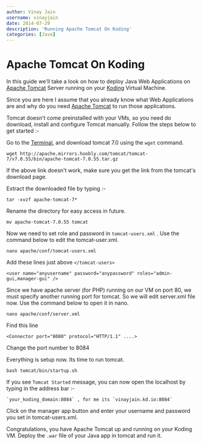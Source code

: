 ```yaml
---
author: Vinay Jain
username: vinayjain
date: 2014-07-29
description: 'Running Apache Tomcat On Koding'
categories: [Java]
---
```


# Apache Tomcat On Koding

In this guide we'll take a look on how to deploy Java Web Applications on [Apache Tomcat](http://tomcat.apache.org/) Server running on your [Koding](https://koding.com) Virtual Machine.

Since you are here I assume that you already know what Web Applications are and why do you need [Apache Tomcat](http://tomcat.apache.org/) to run those applications.

Tomcat doesn't come preinstalled with your VMs, so you need do download, install and configure Tomcat manually. Follow the steps below to get started :-

Go to the [Terminal](https://koding.com/Terminal), and download tomcat 7.0 using the `wget` command.
    
    
    wget http://apache.mirrors.hoobly.com/tomcat/tomcat-7/v7.0.55/bin/apache-tomcat-7.0.55.tar.gz  
    
   
If the above link doesn't work, make sure you get the link from the tomcat's download page. 

Extract the downloaded file by typing :-
    
    
    tar -xvzf apache-tomcat-7*
    

Rename the directory for easy access in future.
    
    
    mv apache-tomcat-7.0.55 tomcat
    

Now we need to set role and password in `tomcat-users.xml` . Use the command below to edit the tomcat-user.xml.
    
    
    nano apache/conf/tomcat-users.xml
    
    
Add these lines just above `</tomcat-users>`
	
	
	<user name="anyusername" password="anypassword" roles="admin-gui,manager-gui" />
		
	
Since we have apache server (for PHP) running on our VM on port 80, we must specify another running port for tomcat. So we will edit  server.xml file now. Use the command below to open it in nano.

	
	nano apache/conf/server.xml
	
	
Find this line
	
	
	<Connector port="8080" protocol="HTTP/1.1" ....>
		
    
Change the port number to 8084
    
Everything is setup now. Its time to run tomcat.
	
	
	bash tomcat/bin/startup.sh
		

If you see `Tomcat Started` message, you can now open the localhost by typing in the address bar :-

    `your_koding_domain:8084` , for me its `vinayjain.kd.io:8084`

Click on the manager app button and enter your username and password you set in tomcat-users.xml.

Congratulations, you have Apache Tomcat up and running on your Koding VM. Deploy the `.war` file of your Java app in tomcat and run it.
